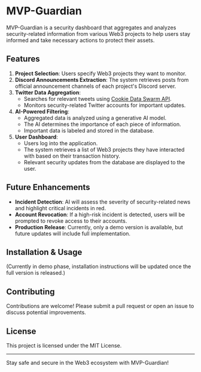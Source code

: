 # MVP-Guardian

MVP-Guardian is a security dashboard that aggregates and analyzes security-related information from various Web3 projects to help users stay informed and take necessary actions to protect their assets.

## Features

1. **Project Selection**: Users specify Web3 projects they want to monitor.
2. **Discord Announcements Extraction**: The system retrieves posts from official announcement channels of each project's Discord server.
3. **Twitter Data Aggregation**:
   - Searches for relevant tweets using [Cookie Data Swarm API](https://docs.cookie.fun/#/api/endpoints).
   - Monitors security-related Twitter accounts for important updates.
4. **AI-Powered Filtering**:
   - Aggregated data is analyzed using a generative AI model.
   - The AI determines the importance of each piece of information.
   - Important data is labeled and stored in the database.
5. **User Dashboard**:
   - Users log into the application.
   - The system retrieves a list of Web3 projects they have interacted with based on their transaction history.
   - Relevant security updates from the database are displayed to the user.

## Future Enhancements

- **Incident Detection**: AI will assess the severity of security-related news and highlight critical incidents in red.
- **Account Revocation**: If a high-risk incident is detected, users will be prompted to revoke access to their accounts.
- **Production Release**: Currently, only a demo version is available, but future updates will include full implementation.

## Installation & Usage
(Currently in demo phase, installation instructions will be updated once the full version is released.)

## Contributing
Contributions are welcome! Please submit a pull request or open an issue to discuss potential improvements.

## License
This project is licensed under the MIT License.

---

Stay safe and secure in the Web3 ecosystem with MVP-Guardian!

